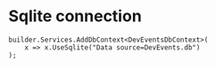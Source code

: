 # Sqlite connection

    builder.Services.AddDbContext<DevEventsDbContext>(
        x => x.UseSqlite("Data source=DevEvents.db")
    );
